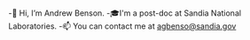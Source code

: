 -👋 Hi, I’m Andrew Benson.
-🎓I'm a post-doc at Sandia National Laboratories.
-📫 You can contact me at agbenso@sandia.gov
